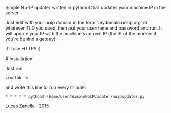 Simple No-IP updater written in python3 that updates your machine IP in the server

Just edit with your noip domain in the form 'mydomain.no-ip.org' or whatever TLD you used,
then put your username and password and run. It will update your IP with the
machine's current IP (the IP of the modem if you're behind a gateay).

It'll use HTTPS :)

#'Installation'

Just run

```
crontab -e
```
and write this line to run every minute:

```
* * * * * python3 /home/user/SimpleNoIPUpdater/noipupdater.py
```
Lucas Zanella - 2015
